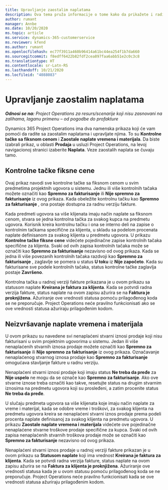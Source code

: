 ```yaml
---
title: Upravljanje zaostalim naplatama
description: Ova tema pruža informacije o tome kako da prikažete i radite sa zaostalim naplatama u usluzi Project Operations.
author: rumant
manager: Annbe
ms.date: 10/20/2020
ms.topic: article
ms.service: dynamics-365-customerservice
ms.reviewer: kfend
ms.author: rumant
ms.openlocfilehash: ec77f3911a460b96414a61bc44ea254f1b7da660
ms.sourcegitcommit: f8edff6422b82fdf2cea897faa6abb51e2c0c3c8
ms.translationtype: HT
ms.contentlocale: sr-Latn-RS
ms.lasthandoff: 10/21/2020
ms.locfileid: "4088083"
---
```

# <a name="manage-the-billing-backlog"></a>Upravljanje zaostalim naplatama

_**Odnosi se na:** Project Operations za resurs/scenarije koji nisu zasnovani na zalihama, laganu primenu – od pogodbe do profakture_

Dynamics 365 Project Operations ima dva namenska prikaza koji će vam pomoći da radite sa zaostalim naplatama i upravljate njima. To su **Kontrolne tačke sa fiksnom cenom** i **Zaostale naplate vremena i materijala**. Da biste izabrali prikaz, u oblasti **Prodaja** u usluzi Project Operations, na levoj navigacionoj stranici izaberite **Naplata**. Veze zaostalih naplata se čuvaju tamo.

## <a name="fixed-price-milestones"></a>Kontrolne tačke fiksne cene

Ovaj prikaz navodi sve kontrolne tačke sa fiksnom cenom u svim predmetima projektnih ugovora u sistemu. Jednu ili više kontrolnih tačaka možete označiti kao **Spremno za fakturisanje** ili **Nije spremno za fakturisanje** iz ovog prikaza. Kada obeležite kontrolnu tačku kao **Spremno za fakturisanje** , ona postaje dostupna za radnu verziju fakture.

Kada predmeti ugovora sa više klijenata imaju način naplate sa fiksnom cenom, stvara se jedna kontrolna tačka za svakog kupca na predmetu ugovora. Korisnik kreira kontrolnu tačku i ona se interno deli na zapise o kontrolnim tačkama specifične za klijenta, u skladu sa podelom procenata naplate definisanom za svakog klijenta u predmetu ugovora. U prikazu **Kontrolne tačke fiksne cene** videćete pojedinačne zapise kontrolnih tačaka specifične za klijenta. Svaki od ovih zapisa kontrolnih tačaka može se označiti kao **Spremno za fakturisanje** nezavisno od ovog prikaza. Kada se jedna ili više povezanih kontrolnih tačaka razdvoji kao **Spremno za fakturisanje** , zaglavlje se pomera u status **U toku** iz **Nije započeto**. Kada su fakturisane sve podele kontrolnih tačaka, status kontrolne tačke zaglavlja postaje **Završeno**.

Kontrolna tačka u radnoj verziji fakture prikazana je u ovom prikazu sa statusom naplate **Kreirana je faktura za klijenta**. Kada se potvrdi radna verzija fakture, status naplate na ovom zapisu ažurira se na **Faktura je proknjižena**. Ažuriranje ove vrednosti statusa pomoću prilagođenog koda se ne preporučuje. Project Operations neće pravilno funkcionisati ako se ove vrednosti statusa ažuriraju prilagođenim kodom.

## <a name="time-and-material-billing-backlog"></a>Neizvršavanje naplate vremena i materijala

U ovom prikazu su navedene svi nenaplaćeni stvarni iznosi prodaje koji nisu fakturisani u svim projektnim ugovorima u sistemu. Jedan ili više nenaplaćenih stvarnih iznosa prodaje možete označiti kao **Spremno za fakturisanje** ili **Nije spremno za fakturisanje** iz ovog prikaza. Označavanje nenaplaćenog stvarnog iznosa prodaje kao **Spremno za fakturisanje** omogućava stavljanje fakture u radnu verziju.

Nenaplaćeni stvarni iznosi prodaje koji imaju status **Ne treba da pređe** za **Nije uspelo** ne mogu da se označe kao **Spremno za fakturisanje**. Ako ove stvarne iznose treba označiti kao takve, resetujte status na drugim stvarnim iznosima na predmetu ugovora koji su prosleđeni, a zatim procenite status **Ne treba da pređe**.

U slučaju predmeta ugovora sa više klijenata koje imaju način naplate za vreme i materijal, kada se odobre vreme i troškovi, za svakog klijenta na predmetu ugovora kreira se nenaplaćeni stvarni iznos prodaje prema podeli procenta naplate definisanoj za svakog klijenta na predmetu ugovora. U prikazu **Zaostale naplate vremena i materijala** videćete ove pojedinačne nenaplaćene stvarne troškove prodaje specifične za kupca. Svaki od ovih zapisa nenaplaćenih stvarnih troškova prodaje može se označiti kao **Spremno za fakturisanje** nezavisno od ovog prikaza.

Nenaplaćeni stvarni iznos prodaje u radnoj verziji fakture prikazan je u ovom prikazu sa **Statusom naplate** koji ima vrednost **Kreirana je faktura za klijenta**. Kada se potvrdi radna verzija fakture, status naplate na ovom zapisu ažurira se na **Faktura za klijenta je proknjižena**. Ažuriranje ove vrednosti statusa kada je u ovom statusu pomoću prilagođenog koda se ne preporučuje. Project Operations neće pravilno funkcionisati kada se ove vrednosti statusa ažuriraju prilagođenim kodom.
